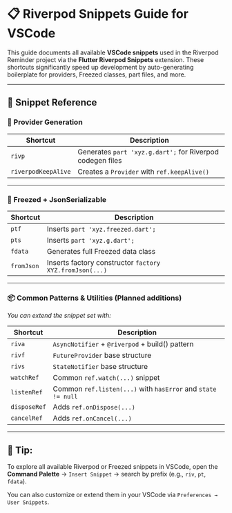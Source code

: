 # 📋 Riverpod Snippets Guide for VSCode

This guide documents all available **VSCode snippets** used in the Riverpod Reminder project via 
the **Flutter Riverpod Snippets** extension. These shortcuts significantly speed up development 
by auto-generating boilerplate for providers, Freezed classes, part files, and more.

---

## 🚀 Snippet Reference

### 🧠 Provider Generation

| Shortcut           | Description                                                    |
|--------------------|----------------------------------------------------------------|
| `rivp`             | Generates `part 'xyz.g.dart';` for Riverpod codegen files      |
| `riverpodKeepAlive`| Creates a `Provider` with `ref.keepAlive()`                    |

---

### 🧊 Freezed + JsonSerializable

| Shortcut         | Description                                                    |
|------------------|----------------------------------------------------------------|
| `ptf`            | Inserts `part 'xyz.freezed.dart';`                             |
| `pts`            | Inserts `part 'xyz.g.dart';`                                   |
| `fdata`          | Generates full Freezed data class                              |
| `fromJson`       | Inserts factory constructor `factory XYZ.fromJson(...)`        |

---

### 📦 Common Patterns & Utilities (Planned additions)

_You can extend the snippet set with:_

| Shortcut          | Description                                                    |
|-------------------|----------------------------------------------------------------|
| `riva`            | `AsyncNotifier` + `@riverpod` + build() pattern                |
| `rivf`            | `FutureProvider` base structure                                |
| `rivs`            | `StateNotifier` base structure                                 |
| `watchRef`        | Common `ref.watch(...)` snippet                                |
| `listenRef`       | Common `ref.listen(...)` with `hasError` and `state != null`   |
| `disposeRef`      | Adds `ref.onDispose(...)`                                      |
| `cancelRef`       | Adds `ref.onCancel(...)`                                       |

---

## 🧩 Tip:
To explore all available Riverpod or Freezed snippets in VSCode, 
open the **Command Palette** → `Insert Snippet` → search by prefix (e.g., `riv`, `pt`, `fdata`).

You can also customize or extend them in your VSCode via `Preferences → User Snippets`.